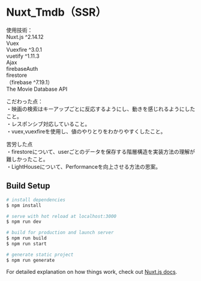 # Nuxt_Tmdb（SSR）

使用技術：  
Nuxt.js ^2.14.12  
Vuex  
Vuexfire ^3.0.1  
vuetify ^1.11.3  
Ajax  
firebaseAuth  
firestore  
（firebase ^7.19.1）  
The Movie Database API  

こだわった点：  
・映画の検索はキーアップごとに反応するようにし、動きを感じれるようにしたこと。  
・レスポンシブ対応していること。  
・vuex,vuexfireを使用し、値のやりとりをわかりやすくしたこと。  

苦労した点  
・firestoreについて、userごとのデータを保存する階層構造を実装方法の理解が難しかったこと。  
・LightHouseについて、Performanceを向上させる方法の思案。  


## Build Setup
```bash
# install dependencies
$ npm install

# serve with hot reload at localhost:3000
$ npm run dev

# build for production and launch server
$ npm run build
$ npm run start

# generate static project
$ npm run generate
```

For detailed explanation on how things work, check out [Nuxt.js docs](https://nuxtjs.org).
